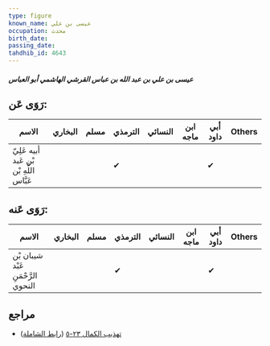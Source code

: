 ```yaml
---
type: figure
known_name: عيسى بن علي
occupation: محدث
birth_date:
passing_date:
tahdhib_id: 4643
---
```

##### عيسى بن علي بن عبد الله بن عباس القرشي الهاشمي أبو العباس

## رَوَى عَن:
| الاسم                                    | البخاري | مسلم | الترمذي | النسائي | ابن ماجه | أبي داود | Others |
| ---------------------------------------- | ------- | ---- | ------- | ------- | -------- | -------- | ------ |
| أبيه عَلِيّ بْن عَبد اللَّهِ بْن عَبَّاس |         |      | ✔       |         |          | ✔        |        |
## رَوَى عَنه:
| الاسم                              | البخاري | مسلم | الترمذي | النسائي | ابن ماجه | أبي داود | Others |
| ---------------------------------- | ------- | ---- | ------- | ------- | -------- | -------- | ------ |
| شيبان بْن عَبْد الرَّحْمَنِ النحوي |         |      | ✔       |         |          | ✔        |        |
## مراجع
- [تهذيب الكمال ٢٣-٥](obsidian://open?vault=Tahdhib-al-Kamal&file=Figures/٤٦٤٣-عيسى%20بن%20علي%20بن%20عبد%20الله%20بن%20عباس%20القرشي%20الهاشمي%20أبو%20العباس) ([رابط الشاملة](https://shamela.ws/book/3722/11892))